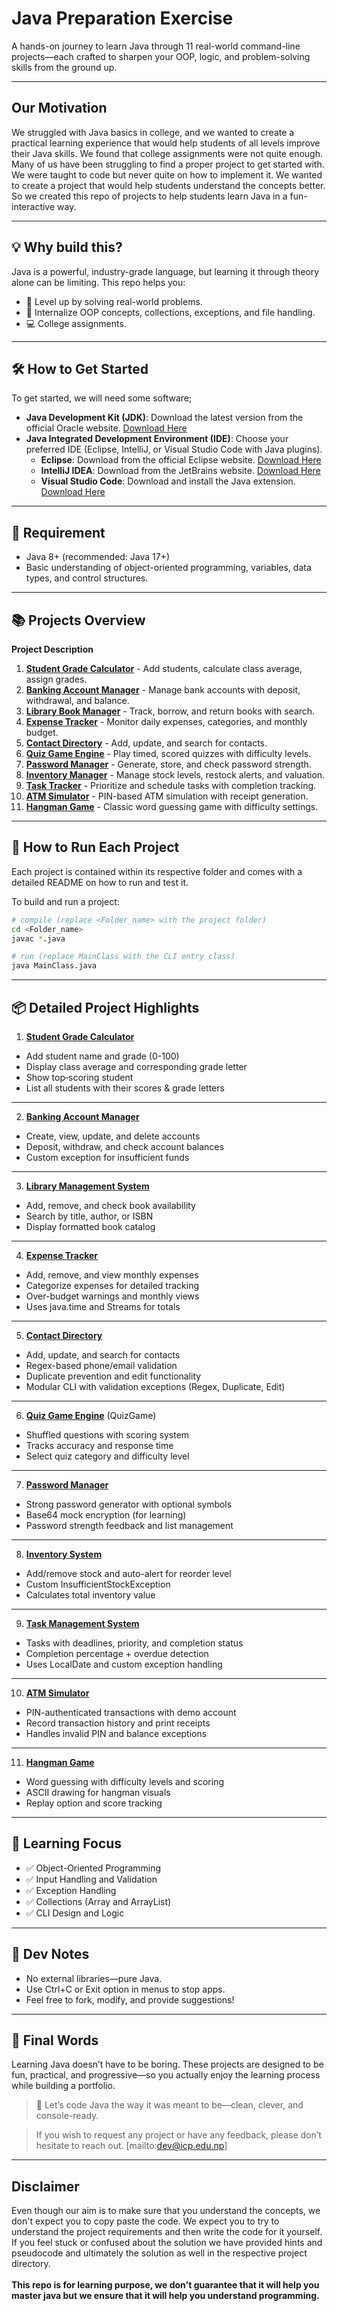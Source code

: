 # Java Preparation Exercise

A hands-on journey to learn Java through 11 real-world command-line projects—each crafted to sharpen your OOP, logic, and problem-solving skills from the ground up.

---

## Our Motivation

We struggled with Java basics in college, and we wanted to create a practical learning experience that would help students of all levels improve their Java skills. We found that college assignments were not quite enough. Many of us have been struggling to find a proper project to get started with. We were taught to code but never quite on how to implement it. We wanted to create a project that would help students understand the concepts better. So we created this repo of projects to help students learn Java in a fun-interactive way.

---

## 💡 Why build this?

Java is a powerful, industry-grade language, but learning it through theory alone can be limiting. This repo helps you:

- 🚀 Level up by solving real-world problems.
- 🧠 Internalize OOP concepts, collections, exceptions, and file handling.
- 💻 College assignments.

---

## 🛠️ How to Get Started

To get started, we will need some software;

- **Java Development Kit (JDK)**: Download the latest version from the official Oracle website. [Download Here](https://www.oracle.com/java/technologies/javase-downloads.html)
- **Java Integrated Development Environment (IDE)**: Choose your preferred IDE (Eclipse, IntelliJ, or Visual Studio Code with Java plugins).
    - **Eclipse**: Download from the official Eclipse website. [Download Here](https://www.eclipse.org/downloads/)
    - **IntelliJ IDEA**: Download from the JetBrains website. [Download Here](https://www.jetbrains.com/idea/download/)
    - **Visual Studio Code**: Download and install the Java extension. [Download Here](https://code.visualstudio.com)

---

## 🧪 Requirement

- Java 8+ (recommended: Java 17+)
- Basic understanding of object-oriented programming, variables, data types, and control structures.

---

## 📚 Projects Overview

**Project Description**

1. [**Student Grade Calculator**](https://github.com/darshan-regmi/JAVA-_-Exercise/tree/main/Student_Grade) - Add students, calculate class average, assign grades.
2. [**Banking Account Manager**](https://github.com/darshan-regmi/JAVA-_-Exercise/tree/main/BankAccount) - Manage bank accounts with deposit, withdrawal, and balance.
3. [**Library Book Manager**](https://github.com/darshan-regmi/JAVA-_-Exercise/tree/main/LibraryManagement) - Track, borrow, and return books with search.
4. [**Expense Tracker**](https://github.com/darshan-regmi/JAVA-_-Exercise/tree/main/ExpenseTracker) - Monitor daily expenses, categories, and monthly budget.
5. [**Contact Directory**](https://github.com/darshan-regmi/JAVA-_-Exercise/tree/main/ContactDirectory) - Add, update, and search for contacts.
6. [**Quiz Game Engine**](https://github.com/darshan-regmi/JAVA-_-Exercise/tree/main/QuizGame) - Play timed, scored quizzes with difficulty levels.
7. [**Password Manager**](https://github.com/darshan-regmi/JAVA-_-Exercise/tree/main/PasswordManager) - Generate, store, and check password strength.
8. [**Inventory Manager**](https://github.com/darshan-regmi/JAVA-_-Exercise/tree/main/InventoryManagement) - Manage stock levels, restock alerts, and valuation.
9. [**Task Tracker**](https://github.com/darshan-regmi/JAVA-_-Exercise/tree/main/TaskManagement) - Prioritize and schedule tasks with completion tracking.
10. [**ATM Simulator**](https://github.com/darshan-regmi/JAVA-_-Exercise/tree/main/ATM) - PIN-based ATM simulation with receipt generation.
11. [**Hangman Game**](https://github.com/darshan-regmi/JAVA-_-Exercise/tree/main/Hangman) - Classic word guessing game with difficulty settings.

---

## 🚀 How to Run Each Project

Each project is contained within its respective folder and comes with a detailed README on how to run and test it.

To build and run a project:

```bash
# compile (replace <Folder_name> with the project folder)
cd <Folder_name>
javac *.java

# run (replace MainClass with the CLI entry class)
java MainClass.java
```


---

## 📦 Detailed Project Highlights

1. [**Student Grade Calculator**](https://github.com/darshan-regmi/JAVA-_-Exercise/tree/main/Student_Grade)

- Add student name and grade (0-100)
- Display class average and corresponding grade letter
- Show top‐scoring student
- List all students with their scores & grade letters

---

2. [**Banking Account Manager**](https://github.com/darshan-regmi/JAVA-_-Exercise/tree/main/BankAccount)

- Create, view, update, and delete accounts
- Deposit, withdraw, and check account balances
- Custom exception for insufficient funds

---

3. [**Library Management System**](https://github.com/darshan-regmi/JAVA-_-Exercise/tree/main/LibraryManagement)

- Add, remove, and check book availability
- Search by title, author, or ISBN
- Display formatted book catalog

---

4. [**Expense Tracker**](https://github.com/darshan-regmi/JAVA-_-Exercise/tree/main/ExpenseTracker)

- Add, remove, and view monthly expenses
- Categorize expenses for detailed tracking
- Over-budget warnings and monthly views
- Uses java.time and Streams for totals

---

5. [**Contact Directory**](https://github.com/darshan-regmi/JAVA-_-Exercise/tree/main/ContactDirectory)

- Add, update, and search for contacts
- Regex-based phone/email validation
- Duplicate prevention and edit functionality
- Modular CLI with validation exceptions  (Regex, Duplicate, Edit)

---
6. [**Quiz Game Engine**](https://github.com/darshan-regmi/JAVA-_-Exercise/tree/main/QuizGame) (QuizGame)

- Shuffled questions with scoring system
- Tracks accuracy and response time
- Select quiz category and difficulty level

---

7. [**Password Manager**](https://github.com/darshan-regmi/JAVA-_-Exercise/tree/main/PasswordManager)

- Strong password generator with optional symbols
- Base64 mock encryption (for learning)
- Password strength feedback and list management

---

8. [**Inventory System**](https://github.com/darshan-regmi/JAVA-_-Exercise/tree/main/InventoryManagement)

- Add/remove stock and auto-alert for reorder level
- Custom InsufficientStockException
- Calculates total inventory value

---

9. [**Task Management System**](https://github.com/darshan-regmi/JAVA-_-Exercise/tree/main/TaskManagement)

- Tasks with deadlines, priority, and completion status
- Completion percentage + overdue detection
- Uses LocalDate and custom exception handling

---

10. [**ATM Simulator**](https://github.com/darshan-regmi/JAVA-_-Exercise/tree/main/ATM)

- PIN-authenticated transactions with demo account
- Record transaction history and print receipts
- Handles invalid PIN and balance exceptions

---

11. [**Hangman Game**](https://github.com/darshan-regmi/JAVA-_-Exercise/tree/main/Hangman)

- Word guessing with difficulty levels and scoring
- ASCII drawing for hangman visuals
- Replay option and score tracking

---

## 🧭 Learning Focus

- ✅ Object-Oriented Programming
- ✅ Input Handling and Validation
- ✅ Exception Handling
- ✅ Collections (Array and ArrayList)
- ✅ CLI Design and Logic

---

## 📝 Dev Notes

- No external libraries—pure Java.
- Use Ctrl+C or Exit option in menus to stop apps.
- Feel free to fork, modify, and provide suggestions!

---

## 🧠 Final Words

Learning Java doesn’t have to be boring. These projects are designed to be fun, practical, and progressive—so you actually enjoy the learning process while building a portfolio.

> 🎉 Let’s code Java the way it was meant to be—clean, clever, and console-ready.

> If you wish to request any project or have any feedback, please don’t hesitate to reach out. [mailto:dev@icp.edu.np]

---

## Disclaimer

Even though our aim is to make sure that you understand the concepts, we don't expect you to copy paste the code. We expect you to try to understand the project requirements and then write the code for it yourself. If you feel stuck or confused about the solution we have provided hints and pseudocode and ultimately the solution as well in the respective project directory. <br> <br>
<b>This repo is for learning purpose, we don't guarantee that it will help you master java but we ensure that it will help you understand programming.</b>
